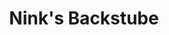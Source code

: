 ---
title: "Nink's Backstube"
url: /heiligenroth/ninks-backstube-industriestrasse-2/
shop: Bäckerei
---
